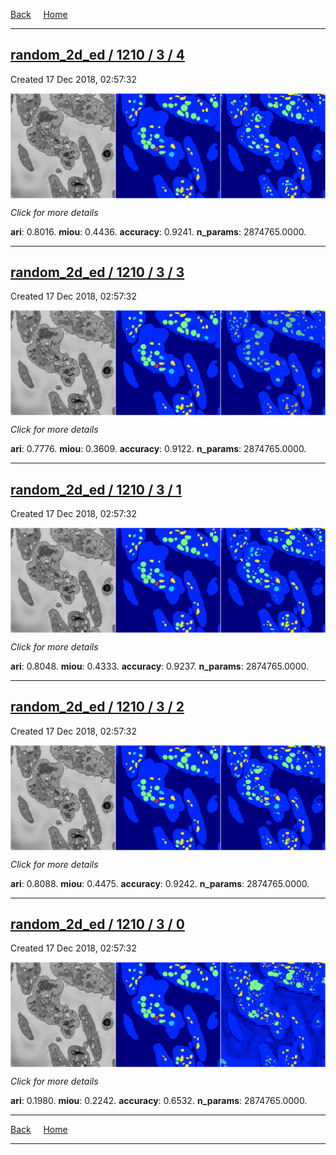 
[Back](..)&nbsp;&nbsp;&nbsp;&nbsp;&nbsp;[Home](https://leapmanlab.github.io/snapshots)

---

<div class="summary"><a href="4"><h2>random_2d_ed / 1210 / 3 / 4</h2></a><p>Created 17 Dec 2018, 02:57:32
</p><a href="4"><img src="4/media/summary.png" align="center"></a><p>
<i>Click for more details</i>
</p></div>

**ari**: 0.8016. **miou**: 0.4436. **accuracy**: 0.9241. **n_params**: 2874765.0000. 

---

<div class="summary"><a href="3"><h2>random_2d_ed / 1210 / 3 / 3</h2></a><p>Created 17 Dec 2018, 02:57:32
</p><a href="3"><img src="3/media/summary.png" align="center"></a><p>
<i>Click for more details</i>
</p></div>

**ari**: 0.7776. **miou**: 0.3609. **accuracy**: 0.9122. **n_params**: 2874765.0000. 

---

<div class="summary"><a href="1"><h2>random_2d_ed / 1210 / 3 / 1</h2></a><p>Created 17 Dec 2018, 02:57:32
</p><a href="1"><img src="1/media/summary.png" align="center"></a><p>
<i>Click for more details</i>
</p></div>

**ari**: 0.8048. **miou**: 0.4333. **accuracy**: 0.9237. **n_params**: 2874765.0000. 

---

<div class="summary"><a href="2"><h2>random_2d_ed / 1210 / 3 / 2</h2></a><p>Created 17 Dec 2018, 02:57:32
</p><a href="2"><img src="2/media/summary.png" align="center"></a><p>
<i>Click for more details</i>
</p></div>

**ari**: 0.8088. **miou**: 0.4475. **accuracy**: 0.9242. **n_params**: 2874765.0000. 

---

<div class="summary"><a href="0"><h2>random_2d_ed / 1210 / 3 / 0</h2></a><p>Created 17 Dec 2018, 02:57:32
</p><a href="0"><img src="0/media/summary.png" align="center"></a><p>
<i>Click for more details</i>
</p></div>

**ari**: 0.1980. **miou**: 0.2242. **accuracy**: 0.6532. **n_params**: 2874765.0000. 

---

[Back](..)&nbsp;&nbsp;&nbsp;&nbsp;&nbsp;[Home](https://leapmanlab.github.io/snapshots)

---
